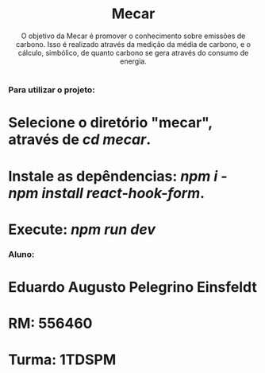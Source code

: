 <div align = "center">
    <h1> Mecar </h1>
    <p> O objetivo da Mecar é promover o conhecimento sobre emissões de carbono. Isso é realizado através da medição da média de carbono, e o cálculo, simbólico, de quanto carbono se gera através do consumo de energia.</p>
</div>

#


### Para utilizar o projeto:
 # Selecione o diretório "mecar", através de *cd mecar*.
 # Instale as depêndencias: *npm i*   -   *npm install react-hook-form*.
 # Execute: *npm run dev*

### Aluno:
 # Eduardo Augusto Pelegrino Einsfeldt
 # RM: 556460
 # Turma: 1TDSPM